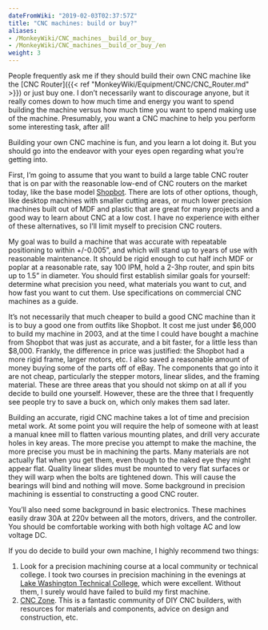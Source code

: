 ```yaml
---
dateFromWiki: "2019-02-03T02:37:57Z"
title: "CNC machines: build or buy?"
aliases:
- /MonkeyWiki/CNC_machines__build_or_buy_
- /MonkeyWiki/CNC_machines__build_or_buy_/en
weight: 3
---
```

People frequently ask me if they should build their own CNC machine like the [CNC Router]({{< ref "MonkeyWiki/Equipment/CNC/CNC_Router.md" >}}) or just buy one. I don’t necessarily want to discourage anyone, but it really comes down to how much time and energy you want to spend building the machine versus how much time you want to spend making use of the machine. Presumably, you want a CNC machine to help you perform some interesting task, after all!
 
Building your own CNC machine is fun, and you learn a lot doing it. But you should go into the endeavor with your eyes open regarding what you’re getting into.
 
First, I’m going to assume that you want to build a large table CNC router that is on par with the reasonable low-end of CNC routers on the market today, like the base model [Shopbot](http://www.shopbottools.com/). There are lots of other options, though, like desktop machines with smaller cutting areas, or much lower precision machines built out of MDF and plastic that are great for many projects and a good way to learn about CNC at a low cost. I have no experience with either of these alternatives, so I’ll limit myself to precision CNC routers.
 
My goal was to build a machine that was accurate with repeatable positioning to within +/-0.005”, and which will stand up to years of use with reasonable maintenance. It should be rigid enough to cut half inch MDF or poplar at a reasonable rate, say 100 IPM, hold a 2-3hp router, and spin bits up to 1.5” in diameter. You should first establish similar goals for yourself: determine what precision you need, what materials you want to cut, and how fast you want to cut them. Use specifications on commercial CNC machines as a guide.
 
It’s not necessarily that much cheaper to build a good CNC machine than it is to buy a good one from outfits like Shopbot. It cost me just under $6,000 to build my machine in 2003, and at the time I could have bought a machine from Shopbot that was just as accurate, and a bit faster, for a little less than $8,000. Frankly, the difference in price was justified: the Shopbot had a more rigid frame, larger motors, etc. I also saved a reasonable amount of money buying some of the parts off of eBay. The components that go into it are not cheap, particularly the stepper motors, linear slides, and the framing material. These are three areas that you should not skimp on at all if you decide to build one yourself. However, these are the three that I frequently see people try to save a buck on, which only makes them sad later.
 
Building an accurate, rigid CNC machine takes a lot of time and precision metal work. At some point you will require the help of someone with at least a manual knee mill to flatten various mounting plates, and drill very accurate holes in key areas. The more precise you attempt to make the machine, the more precise you must be in machining the parts. Many materials are not actually flat when you get them, even though to the naked eye they might appear flat. Quality linear slides must be mounted to very flat surfaces or they will warp when the bolts are tightened down. This will cause the bearings will bind and nothing will move. Some background in precision machining is essential to constructing a good CNC router.
 
You’ll also need some background in basic electronics. These machines easily draw 30A at 220v between all the motors, drivers, and the controller. You should be comfortable working with both high voltage AC and low voltage DC.
 
If you do decide to build your own machine, I highly recommend two things:
1. Look for a precision machining course at a local community or technical college. I took two courses in precision machining in the evenings at [Lake Washington Technical College](http://www.lwtc.edu/), which were excellent. Without them, I surely would have failed to build my first machine.
1. [CNC Zone](http://www.cnczone.com/). This is a fantastic community of DIY CNC builders, with resources for materials and components, advice on design and construction, etc.



